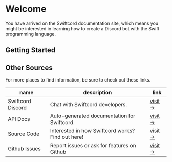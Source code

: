 # Welcome

You have arrived on the Swiftcord documentation site, which means you might be interested in learning how to create a Discord bot with the Swift programming language.

## Getting Started

## Other Sources

For more places to find information, be sure to check out these links.

|name               |description                                        |link                                                                                               |
|-------------------|---------------------------------------------------|---------------------------------------------------------------------------------------------------|
|Swiftcord Discord  |Chat with Swiftcord developers.                    |[visit &rarr;](https://discord.gg/cE2Cpn4r9X)                                                      |
|API Docs           |Auto-generated documentation for Swiftcord.        |[visit &rarr;](https://sketchmaster2001.github.io/Swiftcord/documentation/swiftcord/index.html)    |
|Source Code        |Interested in how Swiftcord works? Find out here!  |[visit &rarr;](https://github.com/SketchMaster2001/Swiftcord)                                      |
|Github Issues      |Report issues or ask for features on Github        |[visit &rarr;](https://github.com/SketchMaster2001/Swiftcord/issues)                               |





